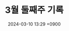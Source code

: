 ---
layout: post
title: 3월 둘째주 기록
date: 2024-03-10 13:29 +0900
description: github에 대한 여러가지 설명들
image: ../assets/img/blog_img9.jpg
category: 코딩
tags: git github
published: true
sitemap: true
---